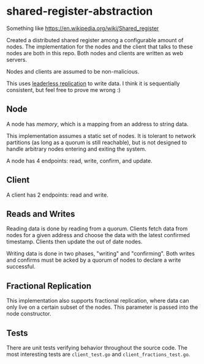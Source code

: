 # shared-register-abstraction

Something like https://en.wikipedia.org/wiki/Shared_register

Created a distributed shared register among a configurable amount of nodes. The implementation for the nodes and the client that talks to these nodes are both in this repo. Both nodes and clients are written as web servers.

Nodes and clients are assumed to be non-malicious.

This uses [leaderless replication](https://arpit.substack.com/p/leaderless-replication) to write data. I think it is sequentially consistent, but feel free to prove me wrong :)

## Node
A node has *memory*, which is a mapping from an address to string data.

This implementation assumes a static set of nodes. It is tolerant to network partitions (as long as a quorum is still reachable), but is not designed to handle arbitrary nodes entering and exiting the system.

A node has 4 endpoints: read, write, confirm, and update.

## Client
A client has 2 endpoints: read and write.

## Reads and Writes
Reading data is done by reading from a quorum. Clients fetch data from nodes for a given address and choose the data with the latest confirmed timestamp. Clients then update the out of date nodes.

Writing data is done in two phases, "writing" and "confirming". Both writes and confirms must be acked by a quorum of nodes to declare a write successful.

## Fractional Replication
This implementation also supports fractional replication, where data can only live on a certain subset of the nodes. This parameter is passed into the node constructor.

## Tests
There are unit tests verifying behavior throughout the source code. The most interesting tests are `client_test.go` and `client_fractions_test.go`.

